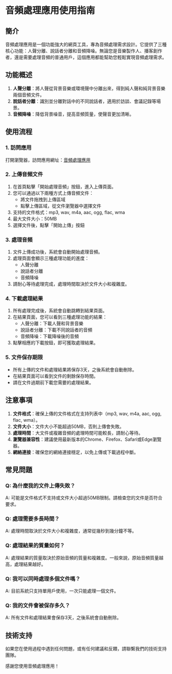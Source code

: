 # 音頻處理應用使用指南

## 簡介

音頻處理應用是一個功能強大的網頁工具，專為音頻處理需求設計。它提供了三種核心功能：人聲分離、說話者分離和音頻降噪。無論您是音樂製作人、播客創作者，還是需要處理音頻的普通用戶，這個應用都能幫助您輕鬆實現音頻處理需求。

## 功能概述

1. **人聲分離**：將人聲從背景音樂或環境聲中分離出來，得到純人聲和純背景音樂兩個音頻文件。
2. **說話者分離**：識別並分離對話中的不同說話者，適用於訪談、會議記錄等場景。
3. **音頻降噪**：降低背景噪音，提高音頻質量，使聲音更加清晰。

## 使用流程

### 1. 訪問應用

打開瀏覽器，訪問應用網址：[音頻處理應用](https://3000-iz7t7sx0rjmiil5w4t9u4-852cae94.manus.computer)

### 2. 上傳音頻文件

1. 在首頁點擊「開始處理音頻」按鈕，進入上傳頁面。
2. 您可以通過以下兩種方式上傳音頻文件：
   - 將文件拖拽到上傳區域
   - 點擊上傳區域，從文件瀏覽器中選擇文件
3. 支持的文件格式：mp3, wav, m4a, aac, ogg, flac, wma
4. 最大文件大小：50MB
5. 選擇文件後，點擊「開始上傳」按鈕

### 3. 處理音頻

1. 文件上傳成功後，系統會自動開始處理音頻。
2. 處理頁面會顯示三種處理功能的進度：
   - 人聲分離
   - 說話者分離
   - 音頻降噪
3. 請耐心等待處理完成，處理時間取決於文件大小和複雜度。

### 4. 下載處理結果

1. 所有處理完成後，系統會自動跳轉到結果頁面。
2. 在結果頁面，您可以看到三種處理功能的結果：
   - 人聲分離：下載人聲和背景音樂
   - 說話者分離：下載不同說話者的音頻
   - 音頻降噪：下載降噪後的音頻
3. 點擊相應的下載按鈕，即可獲取處理結果。

### 5. 文件保存期限

- 所有上傳的文件和處理結果將保存3天，之後系統會自動刪除。
- 在結果頁面可以看到文件的剩餘保存時間。
- 請在文件過期前下載您需要的處理結果。

## 注意事項

1. **文件格式**：確保上傳的文件格式在支持列表中（mp3, wav, m4a, aac, ogg, flac, wma）。
2. **文件大小**：文件大小不能超過50MB，否則上傳會失敗。
3. **處理時間**：大文件或複雜音頻的處理時間可能較長，請耐心等待。
4. **瀏覽器兼容性**：建議使用最新版本的Chrome、Firefox、Safari或Edge瀏覽器。
5. **網絡連接**：確保您的網絡連接穩定，以免上傳或下載過程中斷。

## 常見問題

### Q: 為什麼我的文件上傳失敗？
A: 可能是文件格式不支持或文件大小超過50MB限制。請檢查您的文件是否符合要求。

### Q: 處理需要多長時間？
A: 處理時間取決於文件大小和複雜度，通常從幾秒到幾分鐘不等。

### Q: 處理結果的質量如何？
A: 處理結果的質量取決於原始音頻的質量和複雜度。一般來說，原始音頻質量越高，處理結果越好。

### Q: 我可以同時處理多個文件嗎？
A: 目前系統只支持單用戶使用，一次只能處理一個文件。

### Q: 我的文件會被保存多久？
A: 所有文件和處理結果會保存3天，之後系統會自動刪除。

## 技術支持

如果您在使用過程中遇到任何問題，或有任何建議和反饋，請聯繫我們的技術支持團隊。

感謝您使用音頻處理應用！
